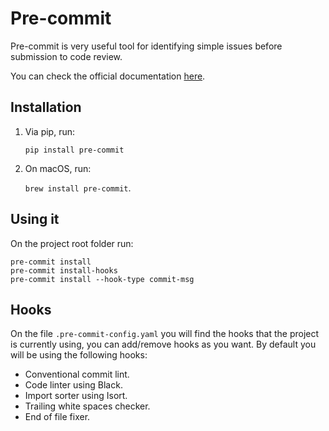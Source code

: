 # Pre-commit

Pre-commit is very useful tool for identifying simple issues before submission to code review.

You can check the official documentation [here](https://pre-commit.com/).

## Installation
1. Via pip, run:

    `pip install pre-commit`

2. On macOS, run:

    `brew install pre-commit`.

## Using it

On the project root folder run:

    pre-commit install
    pre-commit install-hooks
    pre-commit install --hook-type commit-msg

## Hooks

On the file `.pre-commit-config.yaml` you will find the hooks that the project is currently using, you can add/remove hooks as you want. By default you will be using the following hooks:

  - Conventional commit lint.
  - Code linter using Black.
  - Import sorter using Isort.
  - Trailing white spaces checker.
  - End of file fixer.
